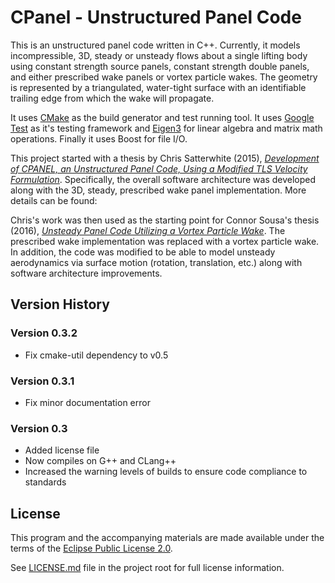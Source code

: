 # CPanel - Unstructured Panel Code

This is an unstructured panel code written in C++. Currently, it models incompressible, 3D, steady or unsteady flows about a single lifting body using constant strength source panels, constant strength double panels, and either prescribed wake panels or vortex particle wakes. The geometry is represented by a triangulated, water-tight surface with an identifiable trailing edge from which the wake will propagate.

It uses [CMake](https://cmake.org/) as the build generator and test running tool. It uses [Google Test](https://github.com/google/googletest) as it's testing framework and [Eigen3]() for linear algebra and matrix math operations. Finally it uses Boost for file I/O.

This project started with a thesis by Chris Satterwhite (2015), [*Development of CPANEL, an Unstructured Panel Code, Using a Modified TLS Velocity Formulation*](https://doi.org/10.15368/theses.2015.135). Specifically, the overall software architecture was developed along with the 3D, steady, prescribed wake panel implementation. More details can be found:

Chris's work was then used as the starting point for Connor Sousa's thesis (2016), [*Unsteady Panel Code Utilizing a Vortex Particle Wake*](http://www.connorsousa.com/thesis/). The prescribed wake implementation was replaced with a vortex particle wake. In addition, the code was modified to be able to model unsteady aerodynamics via surface motion (rotation, translation, etc.) along with software architecture improvements.

## Version History

### Version 0.3.2
* Fix cmake-util dependency to v0.5
### Version 0.3.1
* Fix minor documentation error
### Version 0.3
* Added license file
* Now compiles on G++ and CLang++
* Increased the warning levels of builds to ensure code compliance to standards

## License
This program and the accompanying materials are made available under the terms of the [Eclipse Public License 2.0](https://www.eclipse.org/legal/epl-2.0/).

See [LICENSE.md](LICENSE.md) file in the project root for full license information.
